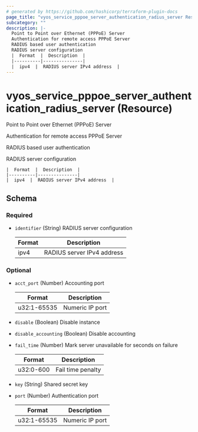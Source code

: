 ```yaml
---
# generated by https://github.com/hashicorp/terraform-plugin-docs
page_title: "vyos_service_pppoe_server_authentication_radius_server Resource - vyos"
subcategory: ""
description: |-
  Point to Point over Ethernet (PPPoE) Server
  Authentication for remote access PPPoE Server
  RADIUS based user authentication
  RADIUS server configuration
  |  Format  |  Description  |
  |----------|---------------|
  |  ipv4  |  RADIUS server IPv4 address  |
---
```


# vyos_service_pppoe_server_authentication_radius_server (Resource)

Point to Point over Ethernet (PPPoE) Server

Authentication for remote access PPPoE Server

RADIUS based user authentication

RADIUS server configuration

    |  Format  |  Description  |
    |----------|---------------|
    |  ipv4  |  RADIUS server IPv4 address  |



<!-- schema generated by tfplugindocs -->
## Schema

### Required

- `identifier` (String) RADIUS server configuration

    |  Format  |  Description  |
    |----------|---------------|
    |  ipv4  |  RADIUS server IPv4 address  |

### Optional

- `acct_port` (Number) Accounting port

    |  Format  |  Description  |
    |----------|---------------|
    |  u32:1-65535  |  Numeric IP port  |
- `disable` (Boolean) Disable instance
- `disable_accounting` (Boolean) Disable accounting
- `fail_time` (Number) Mark server unavailable for <n> seconds on failure

    |  Format  |  Description  |
    |----------|---------------|
    |  u32:0-600  |  Fail time penalty  |
- `key` (String) Shared secret key
- `port` (Number) Authentication port

    |  Format  |  Description  |
    |----------|---------------|
    |  u32:1-65535  |  Numeric IP port  |
